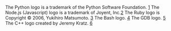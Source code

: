The Python logo is a trademark of the Python Software Foundation. [1](https://www.python.org/community/logos/)
The Node.js (Javascript) logo is a trademark of Joyent, Inc.[2](https://nodejs.org/es/about/resources/)
The Ruby logo is Copyright © 2006, Yukihiro Matsumoto. [3](https://www.ruby-lang.org/en/about/logo/)
The Bash logo. [4](https://github.com/odb/official-bash-logo)
The GDB logo. [5](https://www.gnu.org/software/gdb/mascot/)
The C++ logo created by Jeremy Kratz. [6](https://github.com/isocpp/logos)
